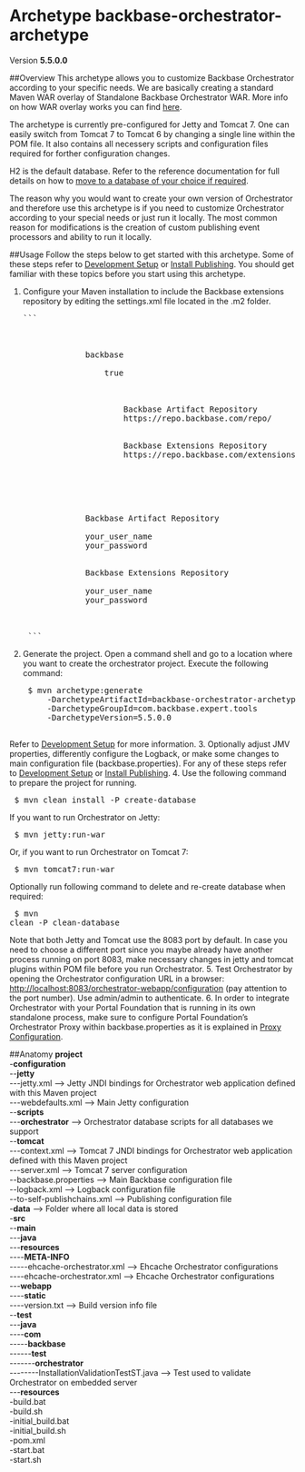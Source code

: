 # Archetype backbase-orchestrator-archetype

Version **5.5.0.0**

##Overview
This archetype allows you to customize Backbase Orchestrator according to your specific needs. We are basically creating a standard Maven WAR overlay of Standalone Backbase Orchestrator WAR. More info on how WAR overlay works you can find [here](http://maven.apache.org/plugins/maven-war-plugin/overlays.html).

The archetype is currently pre-configured for Jetty and Tomcat 7. One can easily switch from Tomcat 7 to Tomcat 6 by changing a single line within the POM file. It also contains all necessery scripts and configuration files required for forther configuration changes. 

H2 is the default database. Refer to the reference documentation for full details on how to [move to a database of your choice if required](https://my.backbase.com/resources/documentation/portal/inst_data.html).

The reason why you would want to create your own version of Orchestrator and therefore use this archetype is if you need to customize Orchestrator according to your special needs or just run it locally. The most common reason for modifications is the creation of custom publishing event processors and ability to run it locally.

##Usage
Follow the steps below to get started with this archetype. Some of these steps refer to [Development Setup](https://my.backbase.com/resources/documentation/portal/devd_mave.html) or [Install Publishing](https://my.backbase.com/resources/documentation/portal/inst_tcat.html#inst_tcat_orch). You should get familiar with these topics before you start using this archetype.

1. Configure your Maven installation to include the Backbase extensions repository by editing the settings.xml file located in the .m2 folder. 
    <pre>```    
    <settings xmlns="http://maven.apache.org/SETTINGS/1.0.0" xmlns:xsi="http://www.w3.org/2001/XMLSchema-instance" xsi:schemalocation="http://maven.apache.org/SETTINGS/1.0.0 http://maven.apache.org/xsd/settings-1.0.0.xsd">
        <profiles>
            <profile>
                <id>backbase</id>
                <activation>
                    <activeByDefault>true</activeByDefault>
                </activation>
                <repositories>
                    <repository>
                        <id>Backbase Artifact Repository</id>
                        <url>https://repo.backbase.com/repo/</url>
                    </repository>
                    <repository>
                        <id>Backbase Extensions Repository</id>
                        <url>https://repo.backbase.com/extensions/</url>
                    </repository>
                </repositories>
            </profile>
        </profiles>
        <servers>
            <server>
                <id>Backbase Artifact Repository</id>
                <!--Please change your_user_name and your_password below-->
                <username>your_user_name</username>
                <password>your_password</password>
            </server>
            <server>
                <id>Backbase Extensions Repository</id>
                <!--Please change your_user_name and your_password below-->
                <username>your_user_name</username>
                <password>your_password</password>
            </server>
        </servers>
    </settings>
    ```</pre>
2. Generate the project. Open a command shell and go to a location where you want to create the orchestrator project. Execute the following command:
    <pre>
    $ mvn archetype:generate
        -DarchetypeArtifactId=backbase-orchestrator-archetype
        -DarchetypeGroupId=com.backbase.expert.tools
        -DarchetypeVersion=5.5.0.0
    </pre>
Refer to [Development Setup](https://my.backbase.com/resources/documentation/portal/devd_mave.html) for more information. 
3. Optionally adjust JMV properties, differently configure the Logback, or make some changes to main configuration file (backbase.properties). For any of these steps refer to [Development Setup](https://my.backbase.com/resources/documentation/portal/devd_mave.html) or [Install Publishing](https://my.backbase.com/resources/documentation/portal/inst_tcat.html#inst_tcat_orch).
4. Use the following command to prepare the project for running.
    <pre>
    $ mvn clean install -P create-database
    </pre>
If you want to run Orchestrator on Jetty:  
    <pre>
    $ mvn jetty:run-war
    </pre>
Or, if you want to run Orchestrator on Tomcat 7:
    <pre>
    $ mvn tomcat7:run-war
    </pre>
Optionally run following command to delete and re-create database when required:
    <pre>
    $ mvn clean -P clean-database
    </pre>
Note that both Jetty and Tomcat use the 8083 port by default. In case you need to choose a different port since you maybe already have another process running on port 8083, make necessary changes in jetty and tomcat plugins within POM file before you run Orchestrator.
5. Test Orchestrator by opening the Orchestrator configuration URL in a browser: [http://localhost:8083/orchestrator-webapp/configuration](http://localhost:8083/orchestrator-webapp/configuration) (pay attention to the port number). Use admin/admin to authenticate.
6. In order to integrate Orchestrator with your Portal Foundation that is running in its own standalone process, make sure to configure Portal Foundation’s Orchestrator Proxy within backbase.properties as it is explained in [Proxy Configuration](https://my.backbase.com/resources/documentation/portal/inst_conf.html#inst_conf_prox).

##Anatomy
**project**  
-**configuration**  
--**jetty**  
---jetty.xml --> Jetty JNDI bindings for Orchestrator web application defined with this Maven project  
---webdefaults.xml --> Main Jetty configuration  
--**scripts**  
---**orchestrator** --> Orchestrator database scripts for all databases we support  
--**tomcat**  
---context.xml --> Tomcat 7 JNDI bindings for Orchestrator web application defined with this Maven project  
---server.xml --> Tomcat 7 server configuration  
--backbase.properties --> Main Backbase configuration file  
--logback.xml --> Logback configuration file  
--to-self-publishchains.xml --> Publishing configuration file  
-**data** --> Folder where all local data is stored  
-**src**  
--**main**  
---**java**  
---**resources**  
----**META-INFO**  
-----ehcache-orchestrator.xml --> Ehcache Orchestrator configurations  
----ehcache-orchestrator.xml --> Ehcache Orchestrator configurations  
---**webapp**  
----**static**  
----version.txt --> Build version info file  
--**test**  
---**java**  
----**com**  
-----**backbase**  
------**test**  
-------**orchestrator**  
--------InstallationValidationTestST.java --> Test used to validate Orchestrator on embedded server  
---**resources**  
-build.bat  
-build.sh  
-initial_build.bat  
-initial_build.sh  
-pom.xml  
-start.bat  
-start.sh  
